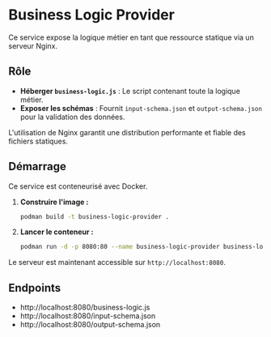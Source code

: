 # Business Logic Provider

Ce service expose la logique métier en tant que ressource statique via un serveur Nginx.

## Rôle

-   **Héberger `business-logic.js`** : Le script contenant toute la logique métier.
-   **Exposer les schémas** : Fournit `input-schema.json` et `output-schema.json` pour la validation des données.

L'utilisation de Nginx garantit une distribution performante et fiable des fichiers statiques.

## Démarrage

Ce service est conteneurisé avec Docker.

1.  **Construire l'image :**
    ```bash
    podman build -t business-logic-provider .
    ```

2.  **Lancer le conteneur :**
    ```bash
    podman run -d -p 8080:80 --name business-logic-provider business-logic-provider
    ```

Le serveur est maintenant accessible sur `http://localhost:8080`.

## Endpoints
  
- http://localhost:8080/business-logic.js
- http://localhost:8080/input-schema.json
- http://localhost:8080/output-schema.json


